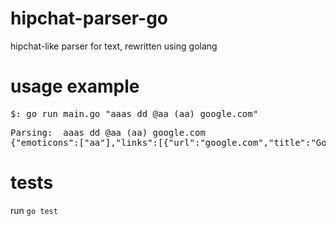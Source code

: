 # hipchat-parser-go
hipchat-like parser for text, rewritten using golang

# usage example
<pre>
$: go run main.go "aaas dd @aa (aa) google.com"
</pre>
<pre>
Parsing:  aaas dd @aa (aa) google.com
{"emoticons":["aa"],"links":[{"url":"google.com","title":"Google"}],"mentions":["aa"]}
</pre>

# tests
run `go test`
